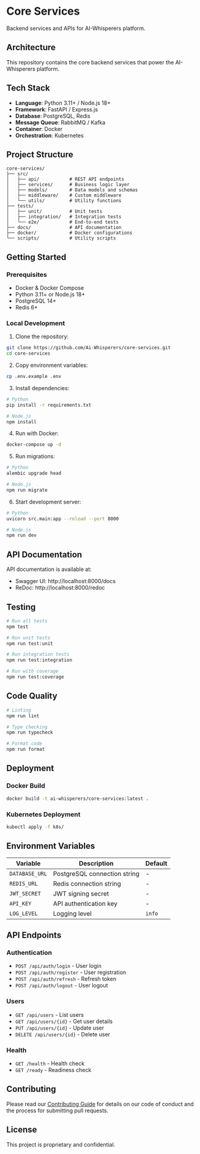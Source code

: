 # Core Services

Backend services and APIs for AI-Whisperers platform.

## Architecture

This repository contains the core backend services that power the AI-Whisperers platform.

## Tech Stack

- **Language**: Python 3.11+ / Node.js 18+
- **Framework**: FastAPI / Express.js
- **Database**: PostgreSQL, Redis
- **Message Queue**: RabbitMQ / Kafka
- **Container**: Docker
- **Orchestration**: Kubernetes

## Project Structure

```
core-services/
├── src/
│   ├── api/           # REST API endpoints
│   ├── services/      # Business logic layer
│   ├── models/        # Data models and schemas
│   ├── middleware/    # Custom middleware
│   └── utils/         # Utility functions
├── tests/
│   ├── unit/          # Unit tests
│   ├── integration/   # Integration tests
│   └── e2e/           # End-to-end tests
├── docs/              # API documentation
├── docker/            # Docker configurations
└── scripts/           # Utility scripts
```

## Getting Started

### Prerequisites

- Docker & Docker Compose
- Python 3.11+ or Node.js 18+
- PostgreSQL 14+
- Redis 6+

### Local Development

1. Clone the repository:
```bash
git clone https://github.com/Ai-Whisperers/core-services.git
cd core-services
```

2. Copy environment variables:
```bash
cp .env.example .env
```

3. Install dependencies:
```bash
# Python
pip install -r requirements.txt

# Node.js
npm install
```

4. Run with Docker:
```bash
docker-compose up -d
```

5. Run migrations:
```bash
# Python
alembic upgrade head

# Node.js
npm run migrate
```

6. Start development server:
```bash
# Python
uvicorn src.main:app --reload --port 8000

# Node.js
npm run dev
```

## API Documentation

API documentation is available at:
- Swagger UI: http://localhost:8000/docs
- ReDoc: http://localhost:8000/redoc

## Testing

```bash
# Run all tests
npm test

# Run unit tests
npm run test:unit

# Run integration tests
npm run test:integration

# Run with coverage
npm run test:coverage
```

## Code Quality

```bash
# Linting
npm run lint

# Type checking
npm run typecheck

# Format code
npm run format
```

## Deployment

### Docker Build

```bash
docker build -t ai-whisperers/core-services:latest .
```

### Kubernetes Deployment

```bash
kubectl apply -f k8s/
```

## Environment Variables

| Variable | Description | Default |
|----------|-------------|---------|
| `DATABASE_URL` | PostgreSQL connection string | - |
| `REDIS_URL` | Redis connection string | - |
| `JWT_SECRET` | JWT signing secret | - |
| `API_KEY` | API authentication key | - |
| `LOG_LEVEL` | Logging level | `info` |

## API Endpoints

### Authentication
- `POST /api/auth/login` - User login
- `POST /api/auth/register` - User registration
- `POST /api/auth/refresh` - Refresh token
- `POST /api/auth/logout` - User logout

### Users
- `GET /api/users` - List users
- `GET /api/users/{id}` - Get user details
- `PUT /api/users/{id}` - Update user
- `DELETE /api/users/{id}` - Delete user

### Health
- `GET /health` - Health check
- `GET /ready` - Readiness check

## Contributing

Please read our [Contributing Guide](https://github.com/Ai-Whisperers/documentation/blob/main/CONTRIBUTING.md) for details on our code of conduct and the process for submitting pull requests.

## License

This project is proprietary and confidential.